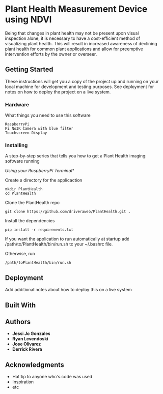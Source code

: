 # Plant Health Measurement Device using NDVI

Being that changes in plant health may not be present upon visual inspection alone, it is necessary to have a cost-efficient method of visualizing plant health. This will result in increased awareness of declining plant health for common plant applications and allow for preemptive intervention efforts by the owner or overseer. 



## Getting Started

These instructions will get you a copy of the project up and running on your local machine for development and testing purposes. See deployment for notes on how to deploy the project on a live system.



### Hardware 

What things you need to use this software

```
RaspberryPi
Pi NoIR Camera with blue filter
Touchscreen Display
```



### Installing

A step-by-step series that tells you how to get a Plant Health imaging software running

*Using your RaspberryPi Terminal**

Create a directory for the applicaction
```
mkdir PlantHealth
cd PlantHealth
```

Clone the PlantHealth repo
```
git clone https://github.com/driveraweb/PlantHealth.git .
```

Install the dependencies
```
pip install -r requirements.txt
```

If you want the application to run automatically at startup add /path/to/PlantHealth/bin/run.sh to your ~/.bashrc file. 

Otherwise, run 
```
/path/toPlantHealth/bin/run.sh
```



## Deployment

Add additional notes about how to deploy this on a live system

## Built With



## Authors

* **Jessi Jo Gonzales**
* **Ryan Levendoski**
* **Jose Olivarez**
* **Derrick Rivera**



## Acknowledgments

* Hat tip to anyone who's code was used
* Inspiration
* etc
